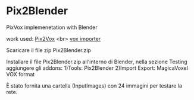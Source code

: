 # Pix2Blender
PixVox implemenetation with Blender

work used: [Pix2Vox](https://github.com/hzxie/Pix2Vox) <br\>
           [vox importer](https://github.com/RichysHub/MagicaVoxel-VOX-importer)

Scaricare il file zip Pix2Blender.zip

Installare il file Pix2Blender.zip all'interno di Blender, nella sezione Testing aggiungere gli addons:
1)Tools: Pix2Blender
2)Import Export: MagicaVoxel VOX format

È stato fornita una cartella (InputImages) con 24 immagini per testare la rete.
